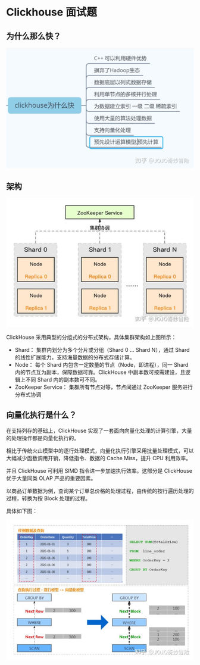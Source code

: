 # Clickhouse 面试题

## 为什么那么快？

![](Images/2.jpeg)


## 架构

![](Images/3.jpeg)

ClickHouse 采用典型的分组式的分布式架构，具体集群架构如上图所示：

* Shard： 集群内划分为多个分片或分组（Shard 0 … Shard N），通过 Shard 的线性扩展能力，支持海量数据的分布式存储计算。
* Node： 每个 Shard 内包含一定数量的节点（Node，即进程），同一 Shard 内的节点互为副本，保障数据可靠。ClickHouse 中副本数可按需建设，且逻辑上不同 Shard 内的副本数可不同。
* ZooKeeper Service： 集群所有节点对等，节点间通过 ZooKeeper 服务进行分布式协调

## 向量化执行是什么？

在支持列存的基础上，ClickHouse 实现了一套面向向量化处理的计算引擎，大量的处理操作都是向量化执行的。

相比于传统火山模型中的逐行处理模式，向量化执行引擎采用批量处理模式，可以大幅减少函数调用开销，降低指令、数据的 Cache Miss，提升 CPU 利用效率。

并且 ClickHouse 可利用 SIMD 指令进一步加速执行效率。这部分是 ClickHouse 优于大量同类 OLAP 产品的重要因素。

以商品订单数据为例，查询某个订单总价格的处理过程，由传统的按行遍历处理的过程，转换为按 Block 处理的过程。

具体如下图：

![](Images/4.jpeg)
